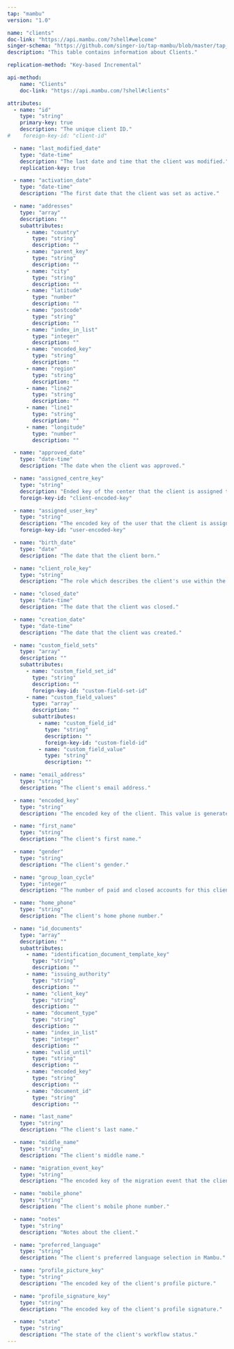```yaml
---
tap: "mambu"
version: "1.0"

name: "clients"
doc-link: "https://api.mambu.com/?shell#welcome"
singer-schema: "https://github.com/singer-io/tap-mambu/blob/master/tap_mambu/schemas/clients.json"
description: "This table contains information about Clients."

replication-method: "Key-based Incremental"

api-method:
    name: "Clients"
    doc-link: "https://api.mambu.com/?shell#clients"

attributes:
  - name: "id"
    type: "string"
    primary-key: true
    description: "The unique client ID."
#    foreign-key-id: "client-id"

  - name: "last_modified_date"
    type: "date-time"
    description: "The last date and time that the client was modified."
    replication-key: true

  - name: "activation_date"
    type: "date-time"
    description: "The first date that the client was set as active."

  - name: "addresses"
    type: "array"
    description: ""
    subattributes:
      - name: "country"
        type: "string"
        description: ""
      - name: "parent_key"
        type: "string"
        description: ""
      - name: "city"
        type: "string"
        description: ""
      - name: "latitude"
        type: "number"
        description: ""
      - name: "postcode"
        type: "string"
        description: ""
      - name: "index_in_list"
        type: "integer"
        description: ""
      - name: "encoded_key"
        type: "string"
        description: ""
      - name: "region"
        type: "string"
        description: ""
      - name: "line2"
        type: "string"
        description: ""
      - name: "line1"
        type: "string"
        description: ""
      - name: "longitude"
        type: "number"
        description: ""

  - name: "approved_date"
    type: "date-time"
    description: "The date when the client was approved."

  - name: "assigned_centre_key"
    type: "string"
    description: "Ended key of the center that the client is assigned to."
    foreign-key-id: "client-encoded-key"

  - name: "assigned_user_key"
    type: "string"
    description: "The encoded key of the user that the client is assigned to."
    foreign-key-id: "user-encoded-key"

  - name: "birth_date"
    type: "date"
    description: "The date that the client born."

  - name: "client_role_key"
    type: "string"
    description: "The role which describes the client's use within the system."

  - name: "closed_date"
    type: "date-time"
    description: "The date that the client was closed."

  - name: "creation_date"
    type: "date-time"
    description: "The date that the client was created."

  - name: "custom_field_sets"
    type: "array"
    description: ""
    subattributes:
      - name: "custom_field_set_id"
        type: "string"
        description: ""
        foreign-key-id: "custom-field-set-id"
      - name: "custom_field_values"
        type: "array"
        description: ""
        subattributes:
          - name: "custom_field_id"
            type: "string"
            description: ""
            foreign-key-id: "custom-field-id"
          - name: "custom_field_value"
            type: "string"
            description: ""

  - name: "email_address"
    type: "string"
    description: "The client's email address."

  - name: "encoded_key"
    type: "string"
    description: "The encoded key of the client. This value is generated and globally unique."

  - name: "first_name"
    type: "string"
    description: "The client's first name."

  - name: "gender"
    type: "string"
    description: "The client's gender."

  - name: "group_loan_cycle"
    type: "integer"
    description: "The number of paid and closed accounts for this client's group."

  - name: "home_phone"
    type: "string"
    description: "The client's home phone number."

  - name: "id_documents"
    type: "array"
    description: ""
    subattributes:
      - name: "identification_document_template_key"
        type: "string"
        description: ""
      - name: "issuing_authority"
        type: "string"
        description: ""
      - name: "client_key"
        type: "string"
        description: ""
      - name: "document_type"
        type: "string"
        description: ""
      - name: "index_in_list"
        type: "integer"
        description: ""
      - name: "valid_until"
        type: "string"
        description: ""
      - name: "encoded_key"
        type: "string"
        description: ""
      - name: "document_id"
        type: "string"
        description: ""              

  - name: "last_name"
    type: "string"
    description: "The client's last name."

  - name: "middle_name"
    type: "string"
    description: "The client's middle name."

  - name: "migration_event_key"
    type: "string"
    description: "The encoded key of the migration event that the client is assigned to."

  - name: "mobile_phone"
    type: "string"
    description: "The client's mobile phone number."

  - name: "notes"
    type: "string"
    description: "Notes about the client."

  - name: "preferred_language"
    type: "string"
    description: "The client's preferred language selection in Mambu."

  - name: "profile_picture_key"
    type: "string"
    description: "The encoded key of the client's profile picture."

  - name: "profile_signature_key"
    type: "string"
    description: "The encoded key of the client's profile signature."

  - name: "state"
    type: "string"
    description: "The state of the client's workflow status."
---
```

